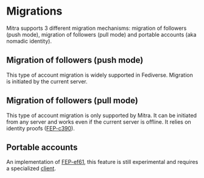 # Migrations

Mitra supports 3 different migration mechanisms: migration of followers (push mode), migration of followers (pull mode) and portable accounts (aka nomadic identity).

## Migration of followers (push mode)

This type of account migration is widely supported in Fediverse. Migration is initiated by the current server.

## Migration of followers (pull mode)

This type of account migration is only supported by Mitra. It can be initiated from any server and works even if the current server is offline. It relies on identity proofs ([FEP-c390](https://codeberg.org/silverpill/feps/src/branch/main/c390/fep-c390.md)).

## Portable accounts

An implementation of [FEP-ef61](https://codeberg.org/silverpill/feps/src/branch/main/ef61/fep-ef61.md), this feature is still experimental and requires a specialized [client](../c2s.md).
